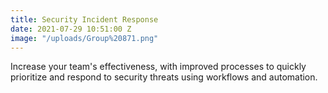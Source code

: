```yaml
---
title: Security Incident Response
date: 2021-07-29 10:51:00 Z
image: "/uploads/Group%20871.png"
---
```


Increase your team's effectiveness, with improved processes to quickly prioritize and respond to security threats using workflows and automation.